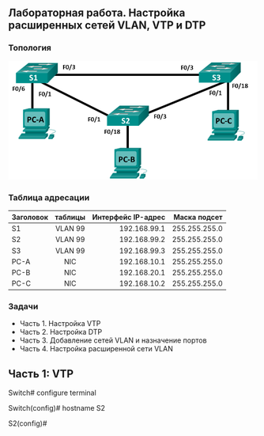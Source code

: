 ## Лабораторная работа. Настройка расширенных сетей VLAN, VTP и DTP
###	Топология
![](https://github.com/KapustaLuk/CISCO_CCNA/blob/master/Lab_2/Topol.png)
### 	Таблица адресации

|Заголовок |таблицы	|Интерфейс	IP-адрес|	Маска подсет|
|----------|:------:|------------------:|------------:|
|S1        |VLAN 99	|192.168.99.1	      |255.255.255.0|
|S2	       |VLAN 99	|192.168.99.2	      |255.255.255.0|
|S3	       |VLAN 99	|192.168.99.3	      |255.255.255.0|
|PC-A	     |NIC	    |192.168.10.1	      |255.255.255.0|
|PC-B	     |NIC	    |192.168.20.1	      |255.255.255.0|
|PC-C	     |NIC	    |192.168.10.2	      |255.255.255.0|

### Задачи
* Часть 1. Настройка VTP
* Часть 2. Настройка DTP
* Часть 3. Добавление сетей VLAN и назначение портов
* Часть 4. Настройка расширенной сети VLAN

## Часть 1: VTP

Switch# configure terminal

Switch(config)# hostname S2

S2(config)#
